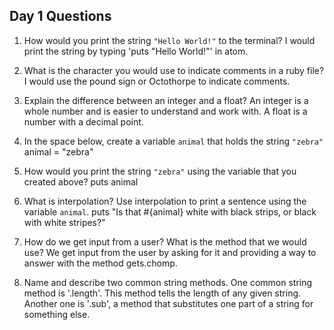 ## Day 1 Questions

1. How would you print the string `"Hello World!"` to the terminal?
  I would print the string by typing 'puts "Hello World!"' in atom.

1. What is the character you would use to indicate comments in a ruby file?
I would use the pound sign or Octothorpe to indicate comments.

1. Explain the difference between an integer and a float?
An integer is a whole number and is easier to understand and work with. A float is a number with a decimal point.

1. In the space below, create a variable `animal` that holds the string `"zebra"`
animal = "zebra"

1. How would you print the string `"zebra"` using the variable that you created above?
puts animal

1. What is interpolation? Use interpolation to print a sentence using the variable `animal`.
puts "Is that #{animal} white with black strips, or black with white stripes?"

1. How do we get input from a user? What is the method that we would use?
We get input from the user by asking for it and providing a way to answer with the method gets.chomp.
1. Name and describe two common string methods.
One common string method is '.length'. This method tells the length of any given string. Another one is '.sub', a method that substitutes one part of a string for something else.
